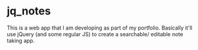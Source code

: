 # jq_notes
This is a web app that I am developing as part of my portfolio.
Basically it'll use jQuery (and some regular JS) to create a searchable/
editable note taking app.
